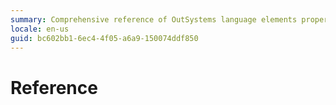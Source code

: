 ```yaml
---
summary: Comprehensive reference of OutSystems language elements properties, APIs, and user interfaces.
locale: en-us
guid: bc602bb1-6ec4-4f05-a6a9-150074ddf850
---
```


# Reference
